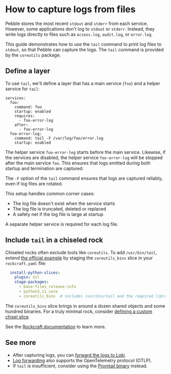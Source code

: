 # How to capture logs from files

Pebble stores the most recent `stdout` and `stderr` from each service. However, some
applications don't log to `stdout` or `stderr`. Instead, they write logs directly to
files such as `access.log`, `audit.log`, or `error.log`.

This guide demonstrates how to use the `tail` command to print log files to `stdout`,
so that Pebble can capture the logs. The `tail` command is provided by the `coreutils`
package.

## Define a layer

To use `tail`, we'll define a layer that has a main service (`foo`) and a helper service
for `tail`:

```{code-block} yaml
services:
  foo:
    command: foo
    startup: enabled
    requires:
      - foo-error-log
    after:
      - foo-error-log
  foo-error-log:
    command: tail -F /var/log/foo/error.log
    startup: enabled
```

The helper service `foo-error-log` starts before the main service.
Likewise, if the services are disabled, the helper service `foo-error-log` will be
stopped after the main service `foo`.
This ensures that logs emitted during both startup and termination are captured.

The `-F` option of the `tail` command ensures that logs are captured reliably,
even if log files are rotated.

This setup handles common corner cases:
- The log file doesn't exist when the service starts
- The log file is truncated, deleted or replaced
- A safety net if the log file is large at startup

A separate helper service is required for each log file.

## Include `tail` in a chiseled rock

Chiseled rocks often exclude tools like `coreutils`. To add `/usr/bin/tail`, extend
[the official example](https://documentation.ubuntu.com/rockcraft/en/stable/how-to/rocks/chisel-existing-rock/)
by staging the `coreutils_bins` slice in your `rockcraft.yaml` file:

```yaml
  install-python-slices:
    plugin: nil
    stage-packages:
      - base-files_release-info
      - python3.11_core
      - coreutils_bins  # includes /usr/bin/tail and the required libraries
```

The `coreutils_bins` slice brings in around a dozen shared objects and some hundred binaries.
For a truly minimal rock, consider
[defining a custom chisel slice](https://documentation.ubuntu.com/rockcraft/en/stable/how-to/chisel/create-slice/).

See the
[Rockcraft documentation](https://documentation.ubuntu.com/rockcraft/en/stable/)
to learn more.

## See more

- After capturing logs, you can [forward the logs to Loki](./forward-logs-to-loki).
- [Log forwarding](../reference/log-forwarding.md) also supports the OpenTelemetry protocol (OTLP).
- If `tail` is insufficient, consider using the
  [Promtail binary](https://github.com/canonical/loki-k8s-operator/blob/main/.github/workflows/build-promtail-release.yaml)
  instead.
